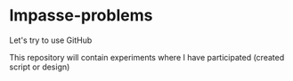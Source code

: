 # Impasse-problems
Let's try to use GitHub

This repository will contain experiments where I have participated (created script or design)
